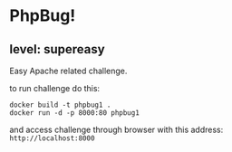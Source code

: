 # PhpBug!

## level: **supereasy** 

Easy Apache related challenge. 

to run challenge do this:

```docker
docker build -t phpbug1 .
docker run -d -p 8000:80 phpbug1 
```

and access challenge through browser with this address: ```http://localhost:8000```

